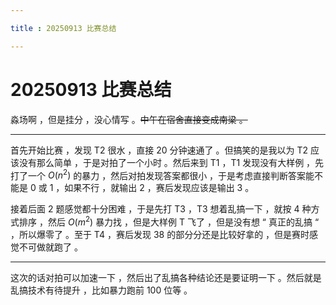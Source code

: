 ```yaml
---

title : 20250913 比赛总结

---
```


# 20250913 比赛总结

淼场啊 ，但是挂分 ，没心情写 。~~中午在宿舍直接变成南梁 。~~

---

首先开始比赛 ，发现 T2 很水 ，直接 $20$ 分钟速通了 。但搞笑的是我以为 T2 应该没有那么简单 ，于是对拍了一个小时 。然后来到 T1 ，T1 发现没有大样例 ，先打了一个 $O(n^2)$ 的暴力 ，然后对拍发现答案都很小 ，于是考虑直接判断答案能不能是 $0$ 或 $1$ ，如果不行 ，就输出 $2$ ，赛后发现应该是输出 $3$ 。

接着后面 $2$ 题感觉都十分困难 ，于是先打 T3  ，T3 想着乱搞一下 ，就按 $4$ 种方式排序 ，然后 $O(m^2)$ 暴力找 ，但是大样例 T 飞了 ，但是没有想 “ 真正的乱搞 “ ，所以爆零了 。至于 T4 ，赛后发现 $38$ 的部分分还是比较好拿的 ，但是赛时感觉不可做就跑了 。

---

这次的话对拍可以加速一下 ，然后出了乱搞各种结论还是要证明一下 。然后就是乱搞技术有待提升 ，比如暴力跑前 $100$ 位等 。
